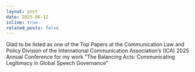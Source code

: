 ```yaml
---
layout: post
date: 2025-06-12
inline: true
related_posts: false
---
```


Glad to be listed as one of the Top Papers at the Communication Law and Policy Division of the International Communication Association’s (ICA) 2025 Annual Conference for my work “The Balancing Acts: Communicating Legitimacy in Global Speech Governance”
